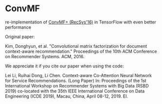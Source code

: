 # ConvMF
re-implementation of [ConvMF+ (RecSys'16)](https://github.com/cartopy/ConvMF) in TensorFlow with even better performance

Original paper:

Kim, Donghyun, et al. "Convolutional matrix factorization for document context-aware recommendation." Proceedings of the 10th ACM Conference on Recommender Systems. ACM, 2016.


We appreciate it if you cite our paper when using the code:

Lei Li, Ruihai Dong, Li Chen. Context-aware Co-Attention Neural Network for Service Recommendations. (Long Paper) In: Proceedings of the 1st International Workshop on Recommender Systems with Big Data (RSBD 2019) co-located with the 35th IEEE International Conference on Data Engineering (ICDE 2019), Macau, China, April 08-12, 2019. EI.
